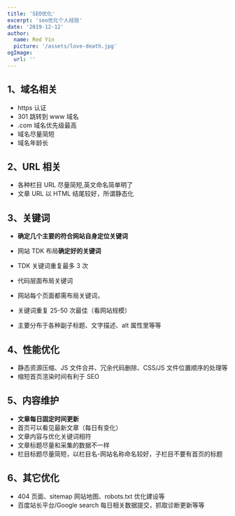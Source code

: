 ```yaml
---
title: 'SEO优化'
excerpt: 'seo优化个人经验'
date: '2019-12-12'
author:
  name: Red Yin
  picture: '/assets/love-death.jpg'
ogImage:
  url: ''
---
```


## 1、域名相关

- https 认证
- 301 跳转到 www 域名
- .com 域名优先级最高
- 域名尽量简短
- 域名年龄长

## 2、URL 相关

- 各种栏目 URL 尽量简短,英文命名简单明了
- 文章 URL 以 HTML 结尾较好，所谓静态化

## 3、关键词

- **确定几个主要的符合网站自身定位关键词**

- 网站 TDK 布局**确定好的关键词**
- TDK 关键词重复最多 3 次

- 代码层面布局关键词
- 网站每个页面都需布局关键词，
- 关键词重复 25-50 次最佳（看网站规模）
- 主要分布于各种副子标题、文字描述、alt 属性里等等

## 4、性能优化

- 静态资源压缩、JS 文件合并、冗余代码删除、CSS/JS 文件位置顺序的处理等
- 缩短首页渲染时间有利于 SEO

## 5、内容维护

- **文章每日固定时间更新**
- 首页可以看见最新文章（每日有变化）
- 文章内容与优化关键词相符
- 文章标题尽量和采集的数据不一样
- 栏目标题尽量简短，以栏目名-网站名称命名较好，子栏目不要有首页的标题

## 6、其它优化

- 404 页面、sitemap 网站地图、robots.txt 优化建设等
- 百度站长平台/Google search 每日相关数据提交，抓取诊断更新等等
